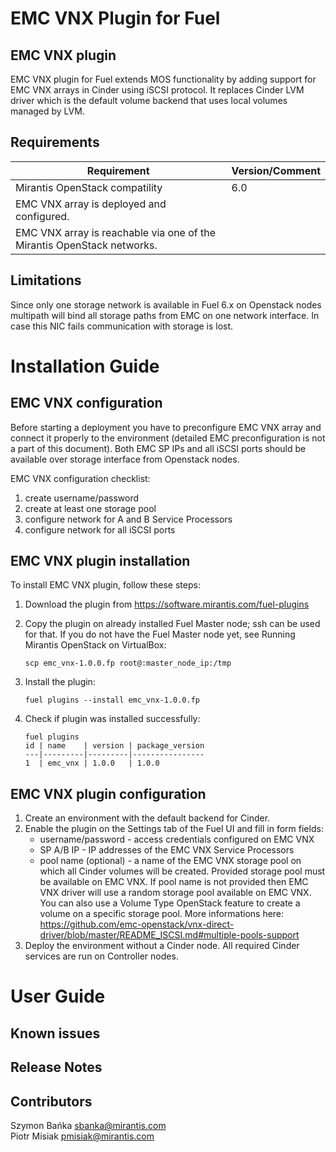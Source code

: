 EMC VNX Plugin for Fuel
=======================

EMC VNX plugin
--------------

EMC VNX plugin for Fuel extends MOS functionality by adding support for EMC VNX
arrays in Cinder using iSCSI protocol. It replaces Cinder LVM driver which is
the default volume backend that uses local volumes managed by LVM.

Requirements
------------

Requirement | Version/Comment
--- | ---
Mirantis OpenStack compatility | 6.0
EMC VNX array is deployed and configured. |
EMC VNX array is reachable via one of the Mirantis OpenStack networks. |

Limitations
-----------

Since only one storage network is available in Fuel 6.x on Openstack nodes
multipath will bind all storage paths from EMC on one network interface.
In case this NIC fails communication with storage is lost.

Installation Guide
==================


EMC VNX configuration
---------------------

Before starting a deployment you have to preconfigure EMC VNX array and connect
it properly to the environment (detailed EMC preconfiguration is not a part of
this document). Both EMC SP IPs and all iSCSI ports should be available over
storage interface from Openstack nodes.

EMC VNX configuration checklist:
1. create username/password
2. create at least one storage pool
3. configure network for A and B Service Processors
4. configure network for all iSCSI ports

EMC VNX plugin installation
---------------------------

To install EMC VNX plugin, follow these steps:

1. Download the plugin from https://software.mirantis.com/fuel-plugins

2. Copy the plugin on already installed Fuel Master node; ssh can be used for
    that. If you do not have the Fuel Master node yet, see Running Mirantis
    OpenStack on VirtualBox:

   `scp emc_vnx-1.0.0.fp root@:master_node_ip:/tmp`

3. Install the plugin:

   `fuel plugins --install emc_vnx-1.0.0.fp`

4. Check if plugin was installed successfully:

   ```
   fuel plugins
   id | name    | version | package_version
   ---|---------|---------|----------------
   1  | emc_vnx | 1.0.0   | 1.0.0
   ```

EMC VNX plugin configuration
----------------------------

1. Create an environment with the default backend for Cinder.
2. Enable the plugin on the Settings tab of the Fuel UI and fill in form
    fields:
   * username/password - access credentials configured on EMC VNX
   * SP A/B IP - IP addresses of the EMC VNX Service Processors
   * pool name (optional) - a name of the EMC VNX storage pool on which all
    Cinder volumes will be created. Provided storage pool must be available on
    EMC VNX. If pool name is not provided then EMC VNX driver will use a random
    storage pool available on EMC VNX. You can also use a Volume Type OpenStack
    feature to create a volume on a specific storage pool. More informations
    here: https://github.com/emc-openstack/vnx-direct-driver/blob/master/README_ISCSI.md#multiple-pools-support
3. Deploy the environment without a Cinder node. All required Cinder services
    are run on Controller nodes.


User Guide
==========


Known issues
------------


Release Notes
-------------


Contributors
------------

Szymon Bańka <sbanka@mirantis.com><br>
Piotr Misiak <pmisiak@mirantis.com>
